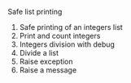Safe list printing
1. Safe printing of an integers list
2. Print and count integers
3. Integers division with debug
4. Divide a list
5. Raise exception
6. Raise a message
